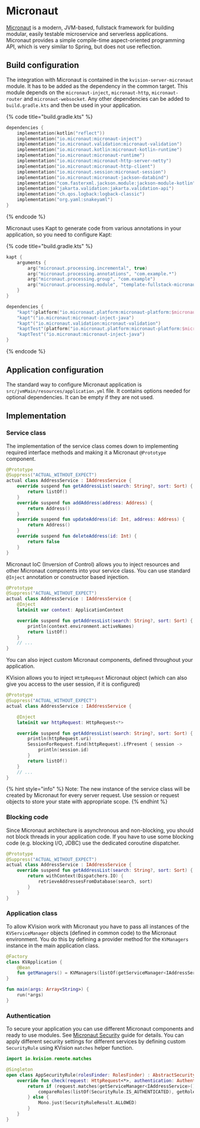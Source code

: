 # Micronaut

[Micronaut](https://micronaut.io) is a modern, JVM-based, fullstack framework for building modular, easily testable microservice and serverless applications. Micronaut provides a simple compile-time aspect-oriented programming API, which is very similar to Spring, but does not use reflection.

## Build configuration

The integration with Micronaut is contained in the `kvision-server-micronaut` module. It has to be added as the dependency in the common target. This module depends on the `micronaut-inject`, `micronaut-http`, `micronaut-router` and `micronaut-websocket`. Any other dependencies can be added to `build.gradle.kts` and then be used in your application.

{% code title="build.gradle.kts" %}
```kotlin
dependencies {
    implementation(kotlin("reflect"))
    implementation("io.micronaut:micronaut-inject")
    implementation("io.micronaut.validation:micronaut-validation")
    implementation("io.micronaut.kotlin:micronaut-kotlin-runtime")
    implementation("io.micronaut:micronaut-runtime")
    implementation("io.micronaut:micronaut-http-server-netty")
    implementation("io.micronaut:micronaut-http-client")
    implementation("io.micronaut.session:micronaut-session")
    implementation("io.micronaut:micronaut-jackson-databind")
    implementation("com.fasterxml.jackson.module:jackson-module-kotlin")
    implementation("jakarta.validation:jakarta.validation-api")
    implementation("ch.qos.logback:logback-classic")
    implementation("org.yaml:snakeyaml")
}
```
{% endcode %}

Micronaut uses Kapt to generate code from various annotations in your application, so you need to configure Kapt:

{% code title="build.gradle.kts" %}
```kotlin
kapt {
    arguments {
        arg("micronaut.processing.incremental", true)
        arg("micronaut.processing.annotations", "com.example.*")
        arg("micronaut.processing.group", "com.example")
        arg("micronaut.processing.module", "template-fullstack-micronaut")
    }
}

dependencies {
    "kapt"(platform("io.micronaut.platform:micronaut-platform:$micronautVersion"))
    "kapt"("io.micronaut:micronaut-inject-java")
    "kapt"("io.micronaut.validation:micronaut-validation")
    "kaptTest"(platform("io.micronaut.platform:micronaut-platform:$micronautVersion"))
    "kaptTest"("io.micronaut:micronaut-inject-java")
}
```
{% endcode %}

## Application configuration

The standard way to configure Micronaut application is `src/jvmMain/resources/application.yml` file. It contains options needed for optional dependencies. It can be empty if they are not used.

## Implementation

### Service class

The implementation of the service class comes down to implementing required interface methods and making it a Micronaut `@Prototype` component.&#x20;

```kotlin
@Prototype
@Suppress("ACTUAL_WITHOUT_EXPECT")
actual class AddressService : IAddressService {
    override suspend fun getAddressList(search: String?, sort: Sort) {
        return listOf()
    }
    override suspend fun addAddress(address: Address) {
        return Address()
    }
    override suspend fun updateAddress(id: Int, address: Address) {
        return Address()
    }
    override suspend fun deleteAddress(id: Int) {
        return false
    }
}
```

Micronaut IoC (Inversion of Control) allows you to inject resources and other Micronaut components into your service class. You can use standard `@Inject` annotation or constructor based injection.

```kotlin
@Prototype
@Suppress("ACTUAL_WITHOUT_EXPECT")
actual class AddressService : IAddressService {
    @Inject
    lateinit var context: ApplicationContext

    override suspend fun getAddressList(search: String?, sort: Sort) {
        println(context.environment.activeNames)
        return listOf()
    }
    // ...
}
```

You can also inject custom Micronaut components, defined throughout your application.

KVision allows you to inject `HttpRequest` Micronaut object (which can also give you access to the user session, if it is configured)

```kotlin
@Prototype
@Suppress("ACTUAL_WITHOUT_EXPECT")
actual class AddressService : IAddressService {

    @Inject
    lateinit var httpRequest: HttpRequest<*>

    override suspend fun getAddressList(search: String?, sort: Sort) {
        println(httpRequest.uri)
        SessionForRequest.find(httpRequest).ifPresent { session ->
            println(session.id)    
        }
        return listOf()
    }
    // ...
}
```

{% hint style="info" %}
Note: The new instance of the service class will be created by Micronaut for every server request. Use session or request objects to store your state with appropriate scope.
{% endhint %}

### **Blocking code**

Since Micronaut architecture is asynchronous and non-blocking, you should not block threads in your application code. If you have to use some blocking code (e.g. blocking I/O, JDBC) use the dedicated coroutine dispatcher.

```kotlin
@Prototype
@Suppress("ACTUAL_WITHOUT_EXPECT")
actual class AddressService : IAddressService {
    override suspend fun getAddressList(search: String?, sort: Sort) {
        return withContext(Dispatchers.IO) {
            retrieveAddressesFromDatabase(search, sort)
        }
    }
}
```

### Application class

To allow KVision work with Micronaut you have to pass all instances of the `KVServiceManager` objects (defined in common code) to the Micronaut environment. You do this by defining a provider method for the `KVManagers` instance in the main application class.

```kotlin
@Factory
class KVApplication {
    @Bean
    fun getManagers() = KVManagers(listOf(getServiceManager<IAddressService>()))
}

fun main(args: Array<String>) {
    run(*args)
}
```

### Authentication

To secure your application you can use different Micronaut components and ready to use modules. See [Micronaut Security](https://micronaut-projects.github.io/micronaut-security/latest/guide/) guide for details. You can apply different security settings for different services by defining custom `SecurityRule` using KVision `matches` helper function.

```kotlin
import io.kvision.remote.matches

@Singleton
open class AppSecurityRule(rolesFinder: RolesFinder) : AbstractSecurityRule<HttpRequest<*>>(rolesFinder) {
    override fun check(request: HttpRequest<*>, authentication: Authentication?): Publisher<SecurityRuleResult> {
        return if (request.matches(getServiceManager<IAddressService>(), getServiceManager<IProfileService>())) {
            compareRoles(listOf(SecurityRule.IS_AUTHENTICATED), getRoles(authentication))
        } else {
            Mono.just(SecurityRuleResult.ALLOWED)
        }
    }
}
```
